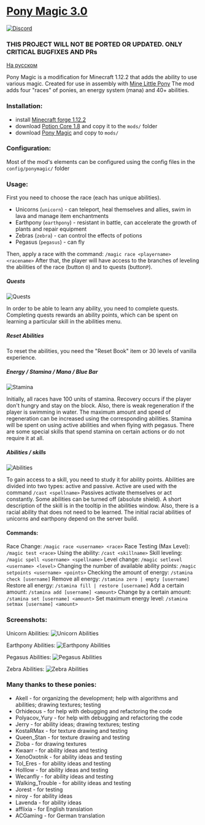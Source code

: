 # [Pony Magic 3.0](https://www.curseforge.com/minecraft/mc-mods/pony-magic/files)
[![Discord](https://img.shields.io/discord/479572843114528788?color=6A7EC2&logo=discord&logoColor=ffffff&style=flat-square)](https://discord.gg/d6cX4sa)

### THIS PROJECT WILL NOT BE PORTED OR UPDATED. ONLY CRITICAL BUGFIXES AND PRs


[На русском](README_ru.md)

Pony Magic is a modification for Minecraft 1.12.2 that adds the ability to use various magic. Created for use in assembly with [Mine Little Pony](https://github.com/MineLittlePony/MineLittlePony)
The mod adds four "races" of ponies, an energy system (mana) and 40+ abilities.

### Installation:
- install [Minecraft forge 1.12.2](https://files.minecraftforge.net/net/minecraftforge/forge/index_1.12.2.html)
- download [Potion Core 1.8](https://www.curseforge.com/minecraft/mc-mods/potion-core/files/2736248) and copy it to the `mods/` folder
- download [Pony Magic](https://www.curseforge.com/minecraft/mc-mods/pony-magic/files) and copy to `mods/`

### Configuration:
Most of the mod's elements can be configured using the config files in the `config/ponymagic/` folder

### Usage:
First you need to choose the race (each has unique abilities).
- Unicorns (`unicorn`) - can teleport, heal themselves and allies, swim in lava and manage item enchantments
- Earthpony (`earthpony`) - resistant in battle, can accelerate the growth of plants and repair equipment
- Zebras (`zebra`) - can control the effects of potions
- Pegasus (`pegasus`) - can fly

Then, apply a race with the command: `/magic race <playername> <racename>`
After that, the player will have access to the branches of leveling the abilities of the race (button `O`) and to quests (button`P`).

##### Quests
![Quests](img/quests.png)

In order to be able to learn any ability, you need to complete quests.
Completing quests rewards an ability points, which can be spent on learning a particular skill in the abilities menu.

##### Reset Abilities
To reset the abilities, you need the "Reset Book" item or 30 levels of vanilla experience.

##### Energy / Stamina / Mana / Blue Bar
![Stamina](img/stamina.png)

Initially, all races have 100 units of stamina.
Recovery occurs if the player don't hungry and stay on the block. Also, there is weak regeneration if the player is swimming in water.
The maximum amount and speed of regeneration can be increased using the corresponding abilities.
Stamina will be spent on using active abilities and when flying with pegasus.
There are some special skills that spend stamina on certain actions or do not require it at all.
##### Abilities / skills
![Abilities](img/unicorn.png)

To gain access to a skill, you need to study it for ability points.
Abilities are divided into two types: active and passive.
Active are used with the command `/cast <spellname>`
Passives activate themselves or act constantly.
Some abilities can be turned off (absolute shield).
A short description of the skill is in the tooltip in the abilities window.
Also, there is a racial ability that does not need to be learned.
The initial racial abilities of unicorns and earthpony depend on the server build.

#### Commands:
Race Change:
`/magic race <username> <race>`
Race Testing (Max Level):
`/magic test <race>`
Using the ability:
`/cast <skillname>`
Skill leveling:
`/magic spell <username> <spellname>`
Level change:
`/magic setlevel <username> <level>`
Changing the number of available ability points:
`/magic setpoints <username> <points>`
Checking the amount of energy:
`/stamina check [username]`
Remove all energy:
`/stamina zero | empty [username]`
Restore all energy:
`/stamina fill | restore [username]`
Add a certain amount:
`/stamina add [username] <amount>`
Change by a certain amount:
`/stamina set [username] <amount>`
Set maximum energy level:
`/stamina setmax [username] <amount>`

### Screenshots:
Unicorn Abilities:
![Unicorn Abilities](img/unicorn.png)

Earthpony Abilities:
![Earthpony Abilities](img/earthpony.png)

Pegasus Abilities:
![Pegasus Abilities](img/pegasus.png)

Zebra Abilities:
![Zebra Abilities](img/zebra.png)



### Many thanks to these ponies:
- Akell - for organizing the development; help with algorithms and abilities; drawing textures; testing
- Orhideous - for help with debugging and refactoring the code
- Polyacov_Yury - for help with debugging and refactoring the code
- Jerry - for ability ideas; drawing textures; testing
- KostaRMax - for texture drawing and testing
- Queen_Stan - for texture drawing and testing
- Zloba - for drawing textures
- Kwaarr - for ability ideas and testing
- XenoOxotnik - for ability ideas and testing
- Tol_Eres - for ability ideas and testing
- Holllow - for ability ideas and testing
- Wecanfly - for ability ideas and testing
- Walking_Trouble - for ability ideas and testing
- Jorest - for testing
- niroy - for ability ideas
- Lavenda - for ability ideas
- afflixia - for English translation
- ACGaming - for German translation